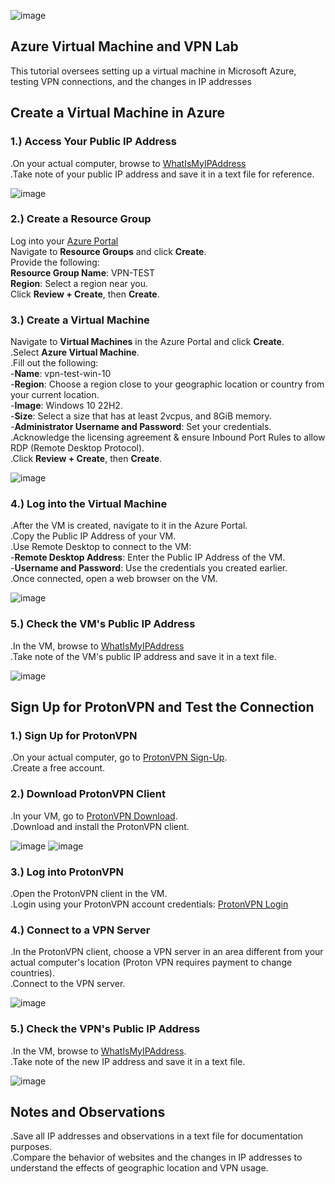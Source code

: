 
<p align="center"> 
  
  ![image](https://github.com/user-attachments/assets/f3acbec5-6ea9-4300-9547-b9b2e692a18c)
</P>

<h2>Azure Virtual Machine and VPN Lab</h2>
This tutorial oversees setting up a virtual machine in Microsoft Azure, testing VPN connections, and the changes in IP addresses<br />

<h2>Create a Virtual Machine in Azure</h2>

<h3>1.) Access Your Public IP Address</h3>

.On your actual computer, browse to [WhatIsMyIPAddress](https://whatismyipaddress.com)<br>
.Take note of your public IP address and save it in a text file for reference.<br>

![image](https://github.com/user-attachments/assets/7f7726f7-a8bf-4e70-89f7-55148a9e48b1)

<h3>2.) Create a Resource Group</h3>

Log into your [Azure Portal](https://azure.microsoft.com/en-us/)<br>
Navigate to **Resource Groups** and click **Create**.<br>
Provide the following:<br>
**Resource Group Name**: VPN-TEST<br>
**Region**: Select a region near you.<br>
Click **Review + Create**, then **Create**.<br>

<h3>3.) Create a Virtual Machine</h3>

Navigate to **Virtual Machines** in the Azure Portal and click **Create**.<br>
.Select **Azure Virtual Machine**.<br>
.Fill out the following:<br>
 -**Name**: vpn-test-win-10<br>
 -**Region**: Choose a region close to your geographic location or country from your current location.<br>
 -**Image**: Windows 10 22H2.<br>
 -**Size**: Select a size that has at least 2vcpus, and 8GiB memory.<br>
 -**Administrator Username and Password**: Set your credentials.<br>
.Acknowledge the licensing agreement & ensure Inbound Port Rules to allow RDP (Remote Desktop Protocol).<br>
.Click **Review + Create**, then **Create**.<br>

![image](https://github.com/user-attachments/assets/d89cd053-c425-4247-aca9-8e2d320068a0)

<h3>4.) Log into the Virtual Machine</h3>

.After the VM is created, navigate to it in the Azure Portal.<br>
.Copy the Public IP Address of your VM.<br>
.Use Remote Desktop to connect to the VM:<br>
  -**Remote Desktop Address**: Enter the Public IP Address of the VM.<br>
  -**Username and Password**: Use the credentials you created earlier.<br>
.Once connected, open a web browser on the VM.<br>

![image](https://github.com/user-attachments/assets/7d48d1f8-5a20-4457-b39a-af7851a27033)

<h3>5.) Check the VM's Public IP Address</h3>

.In the VM, browse to [WhatIsMyIPAddress](https://whatismyipaddress.com)<br>
.Take note of the VM's public IP address and save it in a text file.<br>

![image](https://github.com/user-attachments/assets/246c650c-aa84-4311-869c-91df360def01)



<h2>Sign Up for ProtonVPN and Test the Connection</h2>

<h3>1.) Sign Up for ProtonVPN</h3>

.On your actual computer, go to [ProtonVPN Sign-Up](https://account.protonvpn.com/signup?plan=free&language=en).<br> 
.Create a free account.<br>

<h3>2.) Download ProtonVPN Client</h3>

.In your VM, go to [ProtonVPN Download](https://protonvpn.com/download).<br>
.Download and install the ProtonVPN client.<br>

![image](https://github.com/user-attachments/assets/8599013c-d594-4c1d-8b3e-a39c2ef61077)
![image](https://github.com/user-attachments/assets/b1d642c5-d559-4dad-ba4e-786813892eb8)


<h3>3.) Log into ProtonVPN</h3>

.Open the ProtonVPN client in the VM.<br>
.Login using your ProtonVPN account credentials: [ProtonVPN Login](https://account.protonvpn.com/login)<br>

<h3>4.) Connect to a VPN Server</h3>

.In the ProtonVPN client, choose a VPN server in an area different from your actual computer's location (Proton VPN requires payment to change countries).<br>
.Connect to the VPN server.<br>

![image](https://github.com/user-attachments/assets/06de1327-d3c0-4911-b0dc-6ca19cedc133)

<h3>5.) Check the VPN's Public IP Address</h3>

.In the VM, browse to [WhatIsMyIPAddress](https://whatismyipaddress.com).<br>
.Take note of the new IP address and save it in a text file.<br>

![image](https://github.com/user-attachments/assets/2f1948ec-9656-41bd-b906-6572ef6306be)


<h2>Notes and Observations</h2>

.Save all IP addresses and observations in a text file for documentation purposes.<br>
.Compare the behavior of websites and the changes in IP addresses to understand the effects of geographic location and VPN usage.<br>
